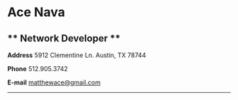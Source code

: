 # Ace Nava
** Network Developer **
---
**Address** 5912 Clementine Ln. Austin, TX 78744

**Phone**   512.905.3742

**E-mail**  matthewace@gmail.com 

---
